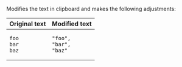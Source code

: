 Modifies the text in clipboard and makes the following adjustments:

<table>
    <thead>
        <tr>
            <th>Original text</th>
            <th>Modified text</th>
        </tr>
    </thead>
    <tbody>
        <tr>
            <td>
                <pre><code>foo
bar
baz
</code></pre>
            </td>
            <td>
                <pre><code>"foo",
"bar",
"baz"
</code></pre>
            </td>
        </tr>
    </tbody>
</table>
